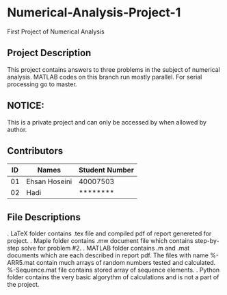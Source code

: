 # Numerical-Analysis-Project-1
First Project of Numerical Analysis


## Project Description
This project contains answers to three problems in the subject of numerical analysis. MATLAB codes on this branch run mostly parallel. For serial processing go to master.

## NOTICE:
This is a private project and can only be accessed by when allowed by author.

## Contributors
| ID |     Names     | Student Number |
|----|---------------|----------------|
| 01 | Ehsan Hoseini |    40007503    |
| 02 | Hadi          |    ********    |

## File Descriptions
. LaTeX folder contains .tex file and compiled pdf of report genereted for project.
. Maple folder contains .mw document file which contains step-by-step solve for problem #2.
. MATLAB folder contains .m and .mat documents which are each described in report pdf. The files with name %-ARR5.mat contain much arrays of random numbers tested and calculated. %-Sequence.mat file contains stored array of sequence elements.
. Python folder contains the very basic algorythm of calculations and is not a part of the project.
